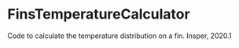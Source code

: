 # FinsTemperatureCalculator
Code to calculate the temperature distribution on a fin. Insper, 2020.1
